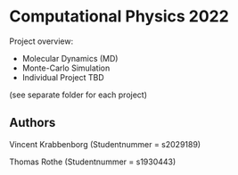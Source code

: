 # Computational Physics 2022

Project overview:

- Molecular Dynamics (MD)
- Monte-Carlo Simulation
- Individual Project TBD

(see separate folder for each project)

## Authors
Vincent Krabbenborg (Studentnummer = s2029189)

Thomas Rothe (Studentnummer = s1930443)


